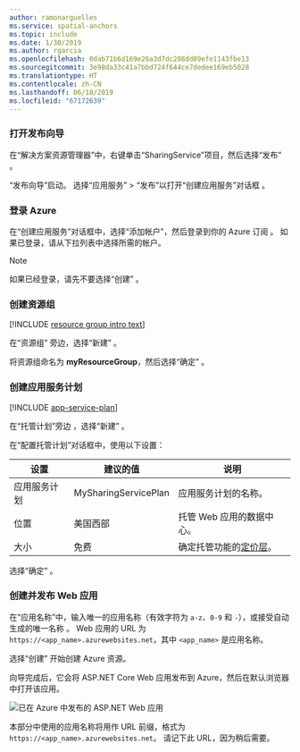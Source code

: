 ```yaml
---
author: ramonarguelles
ms.service: spatial-anchors
ms.topic: include
ms.date: 1/30/2019
ms.author: rgarcia
ms.openlocfilehash: 0dab71b6d169e26a3d7dc208dd09efe1143fbe13
ms.sourcegitcommit: 3e98da33c41a7bbd724f644ce7dedee169eb5028
ms.translationtype: HT
ms.contentlocale: zh-CN
ms.lasthandoff: 06/18/2019
ms.locfileid: "67172639"
---
```

### <a name="open-the-publish-wizard"></a>打开发布向导

在“解决方案资源管理器”中，右键单击“SharingService”项目，然后选择“发布”    。

“发布向导”启动。 选择“应用服务” > “发布”以打开“创建应用服务”对话框    。

### <a name="sign-in-to-azure"></a>登录 Azure

在“创建应用服务”对话框中，选择“添加帐户”，然后登录到你的 Azure 订阅   。 如果已登录，请从下拉列表中选择所需的帐户。

> [!NOTE]
> 如果已经登录，请先不要选择“创建”  。
>

### <a name="create-a-resource-group"></a>创建资源组

[!INCLUDE [resource group intro text](resource-group.md)]

在“资源组”  旁边，选择“新建”  。

将资源组命名为 **myResourceGroup**，然后选择“确定”  。

### <a name="create-an-app-service-plan"></a>创建应用服务计划

[!INCLUDE [app-service-plan](app-service-plan.md)]

在“托管计划”旁边  ，选择“新建”  。

在“配置托管计划”对话框中，使用以下设置： 

| 设置 | 建议的值 | 说明 |
|-|-|-|
|应用服务计划| MySharingServicePlan | 应用服务计划的名称。 |
| 位置 | 美国西部 | 托管 Web 应用的数据中心。 |
| 大小 | 免费 | 确定托管功能的[定价层](https://azure.microsoft.com/pricing/details/app-service/?ref=microsoft.com&utm_source=microsoft.com&utm_medium=docs&utm_campaign=visualstudio)。 |

选择“确定”  。

### <a name="create-and-publish-the-web-app"></a>创建并发布 Web 应用

在“应用名称”中，输入唯一的应用名称（有效字符为 `a-z`、`0-9` 和 `-`），或接受自动生成的唯一名称  。 Web 应用的 URL 为 `https://<app_name>.azurewebsites.net`，其中 `<app_name>` 是应用名称。

选择“创建”  开始创建 Azure 资源。

向导完成后，它会将 ASP.NET Core Web 应用发布到 Azure，然后在默认浏览器中打开该应用。

![已在 Azure 中发布的 ASP.NET Web 应用](./media/spatial-anchors-azure/web-app-running-live.png)

本部分中使用的应用名称将用作 URL 前缀，格式为 `https://<app_name>.azurewebsites.net`。 请记下此 URL，因为稍后需要。
